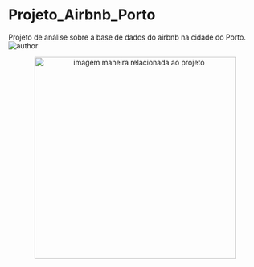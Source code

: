 # Projeto_Airbnb_Porto
Projeto de análise sobre a base de dados do airbnb na cidade do Porto.
![author](https://img.shields.io/badge/author-EduardoAzevedo-red.svg)

<p align="center">
  <img src="https://media.istockphoto.com/id/937375722/pt/foto/porto-portugal-river-view.jpg?b=1&s=170667a&w=0&k=20&c=TaJIL4ip6V7j7MRWMaUouEWBR92JJOZGuF-CAng1E14=" alt="imagem maneira relacionada ao projeto"height=400px >
</p>
